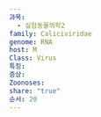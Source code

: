 ```yaml
---
과목:
  - 실험동물의학2
family: Caliciviridae
genome: RNA
host: M
Class: Virus
특징: 
증상: 
Zoonoses: 
share: "true"
순서: 20
---
```

